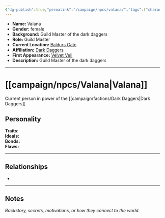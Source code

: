 ```yaml
---
{"dg-publish":true,"permalink":"/campaign/npcs/valana/","tags":["character","npc"],"noteIcon":"","created":"2025-10-26T10:42:44.478-07:00","updated":"2025-10-27T22:21:35.508-07:00"}
---
```



<p><span><ul>
<li dir="auto"><strong>Name:</strong> Valana</li>
<li dir="auto"><strong>Gender:</strong> female</li>
<li dir="auto"><strong>Background:</strong> Guild Master of the dark daggers</li>
<li dir="auto"><strong>Role:</strong> Guild Master</li>
<li dir="auto"><strong>Current Location:</strong> <a data-tooltip-position="top" aria-label="campaign/locations/Baldurs Gate.md" data-href="campaign/locations/Baldurs Gate.md" href="campaign/locations/Baldurs Gate.md" class="internal-link" target="_blank" rel="noopener nofollow">Baldurs Gate</a></li>
<li dir="auto"><strong>Affiliation:</strong> <a data-tooltip-position="top" aria-label="campaign/factions/Dark Daggers.md" data-href="campaign/factions/Dark Daggers.md" href="campaign/factions/Dark Daggers.md" class="internal-link" target="_blank" rel="noopener nofollow">Dark Daggers</a></li>
<li dir="auto"><strong>First Appearance:</strong> <a data-tooltip-position="top" aria-label="campaign/locations/Velvet Veil.md" data-href="campaign/locations/Velvet Veil.md" href="campaign/locations/Velvet Veil.md" class="internal-link" target="_blank" rel="noopener nofollow">Velvet Veil</a></li>
<li dir="auto"><strong>Description:</strong> Guild Master of the dark daggers</li>
</ul></span></p>

---

# [[campaign/npcs/Valana\|Valana]]
Current person in power of the [[campaign/factions/Dark Daggers\|Dark Daggers]]

## Personality
**Traits:**  
**Ideals:**  
**Bonds:**  
**Flaws:**  

---

## Relationships
- 

---

## Notes
*Backstory, secrets, motivations, or how they connect to the world.*